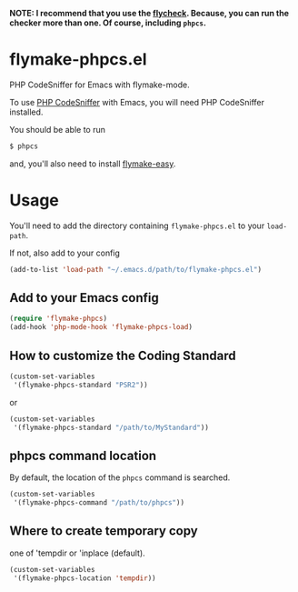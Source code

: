 **NOTE: I recommend that you use the [flycheck](https://github.com/flycheck/flycheck).
Because, you can run the checker more than one. Of course, including `phpcs`.**

# flymake-phpcs.el

PHP CodeSniffer for Emacs with flymake-mode.

To use [PHP CodeSniffer](https://github.com/squizlabs/PHP_CodeSniffer) with Emacs, you will need PHP CodeSniffer installed.

You should be able to run

```sh
$ phpcs
```

and, you'll also need to install [flymake-easy](https://github.com/purcell/flymake-easy).

# Usage

You'll need to add the directory containing `flymake-phpcs.el` to your `load-path`.

If not, also add to your config

```lisp
(add-to-list 'load-path "~/.emacs.d/path/to/flymake-phpcs.el")
```

## Add to your Emacs config

```lisp
(require 'flymake-phpcs)
(add-hook 'php-mode-hook 'flymake-phpcs-load)
```

## How to customize the Coding Standard

```lisp
(custom-set-variables
 '(flymake-phpcs-standard "PSR2"))
```

or

```lisp
(custom-set-variables
 '(flymake-phpcs-standard "/path/to/MyStandard"))
```

## phpcs command location

By default, the location of the `phpcs` command is searched.

```lisp
(custom-set-variables
 '(flymake-phpcs-command "/path/to/phpcs"))
```

## Where to create temporary copy

one of 'tempdir or 'inplace (default).

```lisp
(custom-set-variables
 '(flymake-phpcs-location 'tempdir))
```
